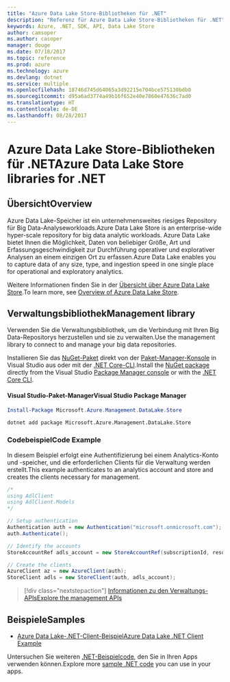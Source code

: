 ```yaml
---
title: "Azure Data Lake Store-Bibliotheken für .NET"
description: "Referenz für Azure Data Lake Store-Bibliotheken für .NET"
keywords: Azure, .NET, SDK, API, Data Lake Store
author: camsoper
ms.author: casoper
manager: douge
ms.date: 07/18/2017
ms.topic: reference
ms.prod: azure
ms.technology: azure
ms.devlang: dotnet
ms.service: multiple
ms.openlocfilehash: 18746d745d64065a3d92215e704bce575130bdb0
ms.sourcegitcommit: d95a6ad3774a49b16f652e40e7860e47636c7ad0
ms.translationtype: HT
ms.contentlocale: de-DE
ms.lasthandoff: 08/28/2017
---
```

# <a name="azure-data-lake-store-libraries-for-net"></a><span data-ttu-id="4203f-104">Azure Data Lake Store-Bibliotheken für .NET</span><span class="sxs-lookup"><span data-stu-id="4203f-104">Azure Data Lake Store libraries for .NET</span></span>

## <a name="overview"></a><span data-ttu-id="4203f-105">Übersicht</span><span class="sxs-lookup"><span data-stu-id="4203f-105">Overview</span></span>

<span data-ttu-id="4203f-106">Azure Data Lake-Speicher ist ein unternehmensweites riesiges Repository für Big Data-Analyseworkloads.</span><span class="sxs-lookup"><span data-stu-id="4203f-106">Azure Data Lake Store is an enterprise-wide hyper-scale repository for big data analytic workloads.</span></span> <span data-ttu-id="4203f-107">Azure Data Lake bietet Ihnen die Möglichkeit, Daten von beliebiger Größe, Art und Erfassungsgeschwindigkeit zur Durchführung operativer und explorativer Analysen an einem einzigen Ort zu erfassen.</span><span class="sxs-lookup"><span data-stu-id="4203f-107">Azure Data Lake enables you to capture data of any size, type, and ingestion speed in one single place for operational and exploratory analytics.</span></span>

<span data-ttu-id="4203f-108">Weitere Informationen finden Sie in der [Übersicht über Azure Data Lake Store](/azure/data-lake-store/data-lake-store-overview).</span><span class="sxs-lookup"><span data-stu-id="4203f-108">To learn more, see [Overview of Azure Data Lake Store](/azure/data-lake-store/data-lake-store-overview).</span></span>

## <a name="management-library"></a><span data-ttu-id="4203f-109">Verwaltungsbibliothek</span><span class="sxs-lookup"><span data-stu-id="4203f-109">Management library</span></span>

<span data-ttu-id="4203f-110">Verwenden Sie die Verwaltungsbibliothek, um die Verbindung mit Ihren Big Data-Repositorys herzustellen und sie zu verwalten.</span><span class="sxs-lookup"><span data-stu-id="4203f-110">Use the management library to connect to and manage your big data repositories.</span></span>

<span data-ttu-id="4203f-111">Installieren Sie das [NuGet-Paket](https://www.nuget.org/packages/Microsoft.Azure.Management.DataLake.Store) direkt von der [Paket-Manager-Konsole][PackageManager] in Visual Studio aus oder mit der [.NET Core-CLI][DotNetCLI].</span><span class="sxs-lookup"><span data-stu-id="4203f-111">Install the [NuGet package](https://www.nuget.org/packages/Microsoft.Azure.Management.DataLake.Store) directly from the Visual Studio [Package Manager console][PackageManager] or with the [.NET Core CLI][DotNetCLI].</span></span>

#### <a name="visual-studio-package-manager"></a><span data-ttu-id="4203f-112">Visual Studio-Paket-Manager</span><span class="sxs-lookup"><span data-stu-id="4203f-112">Visual Studio Package Manager</span></span>

```powershell
Install-Package Microsoft.Azure.Management.DataLake.Store
```

```bash
dotnet add package Microsoft.Azure.Management.DataLake.Store
```

### <a name="code-example"></a><span data-ttu-id="4203f-113">Codebeispiel</span><span class="sxs-lookup"><span data-stu-id="4203f-113">Code Example</span></span>

<span data-ttu-id="4203f-114">In diesem Beispiel erfolgt eine Authentifizierung bei einem Analytics-Konto und -speicher, und die erforderlichen Clients für die Verwaltung werden erstellt.</span><span class="sxs-lookup"><span data-stu-id="4203f-114">This example authenticates to an analytics account and store and creates the clients necessary for management.</span></span>

```csharp
/*
using AdlClient
using AdlClient.Models 
*/

// Setup authentication 
Authentication auth = new Authentication("microsoft.onmicrosoft.com"); // change this to YOUR tenant
auth.Authenticate();

// Identify the accounts
StoreAccountRef adls_account = new StoreAccountRef(subscriptionId, resourceGroup, userName);

// Create the clients
AzureClient az = new AzureClient(auth);
StoreClient adls = new StoreClient(auth, adls_account);
```

> [!div class="nextstepaction"]
> [<span data-ttu-id="4203f-115">Informationen zu den Verwaltungs-APIs</span><span class="sxs-lookup"><span data-stu-id="4203f-115">Explore the management APIs</span></span>](/dotnet/api/overview/azure/datalakestore/management)

## <a name="samples"></a><span data-ttu-id="4203f-116">Beispiele</span><span class="sxs-lookup"><span data-stu-id="4203f-116">Samples</span></span>

* [<span data-ttu-id="4203f-117">Azure Data Lake-.NET-Client-Beispiel</span><span class="sxs-lookup"><span data-stu-id="4203f-117">Azure Data Lake .NET Client Example</span></span>](https://azure.microsoft.com/en-us/resources/samples/data-lake-dotnet-client/)

<span data-ttu-id="4203f-118">Untersuchen Sie weiteren [.NET-Beispielcode](https://azure.microsoft.com/resources/samples/?platform=dotnet), den Sie in Ihren Apps verwenden können.</span><span class="sxs-lookup"><span data-stu-id="4203f-118">Explore more [sample .NET code](https://azure.microsoft.com/resources/samples/?platform=dotnet) you can use in your apps.</span></span>

[PackageManager]: https://docs.microsoft.com/nuget/tools/package-manager-console
[DotNetCLI]: https://docs.microsoft.com/en-us/dotnet/core/tools/dotnet-add-package
